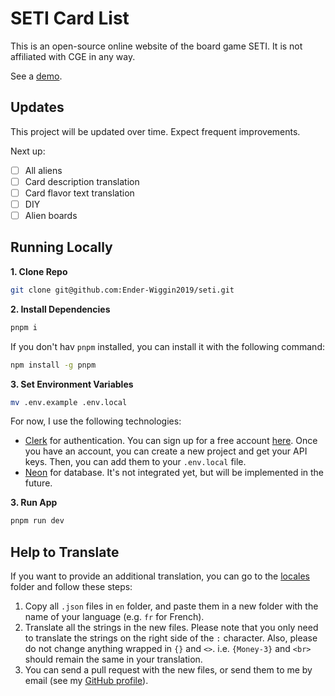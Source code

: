 # SETI Card List

This is an open-source online website of the board game SETI. It is not affiliated with CGE in any way.

See a [demo](https://seti.ender-wiggin.com/).

## Updates

This project will be updated over time.
Expect frequent improvements.

Next up:

- [ ] All aliens
- [ ] Card description translation
- [ ] Card flavor text translation
- [ ] DIY
- [ ] Alien boards

## Running Locally

**1. Clone Repo**

```bash
git clone git@github.com:Ender-Wiggin2019/seti.git
```

**2. Install Dependencies**

```bash
pnpm i
```

If you don't hav `pnpm` installed, you can install it with the following command:

```bash
npm install -g pnpm
```

**3. Set Environment Variables**

```bash
mv .env.example .env.local
```

For now, I use the following technologies:

- [Clerk](https://www.clerk.dev/) for authentication. You can sign up for a free account [here](https://www.clerk.dev/). Once you have an account, you can create a new project and get your API keys. Then, you can add them to your `.env.local` file.
- [Neon](https://neon.tech/) for database. It's not integrated yet, but will be implemented in the future.

**3. Run App**

```bash
pnpm run dev
```

## Help to Translate

If you want to provide an additional translation, you can go to the [locales](https://github.com/Ender-Wiggin2019/seti/tree/main/public/locales) folder and follow these steps:

1. Copy all `.json` files in `en` folder, and paste them in a new folder with the name of your language (e.g. `fr` for French).
2. Translate all the strings in the new files. Please note that you only need to translate the strings on the right side of the `:` character. Also, please do not change anything wrapped in `{}` and `<>`. i.e. `{Money-3}` and `<br>` should remain the same in your translation.
3. You can send a pull request with the new files, or send them to me by email (see my [GitHub profile](https://github.com/Ender-Wiggin2019)).
